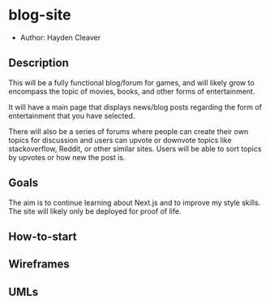 # blog-site

- Author: Hayden Cleaver

## Description

This will be a fully functional blog/forum for games, and will likely grow to encompass the topic of movies, books, and other forms of entertainment.  

It will have a main page that displays news/blog posts regarding the form of entertainment that you have selected.

There will also be a series of forums where people can create their own topics for discussion and users can upvote or downvote topics like stackoverflow, Reddit, or other similar sites.  Users will be able to sort topics by upvotes or how new the post is.

## Goals

The aim is to continue learning about Next.js and to improve my style skills.  The site will likely only be deployed for proof of life.

## How-to-start

## Wireframes

## UMLs